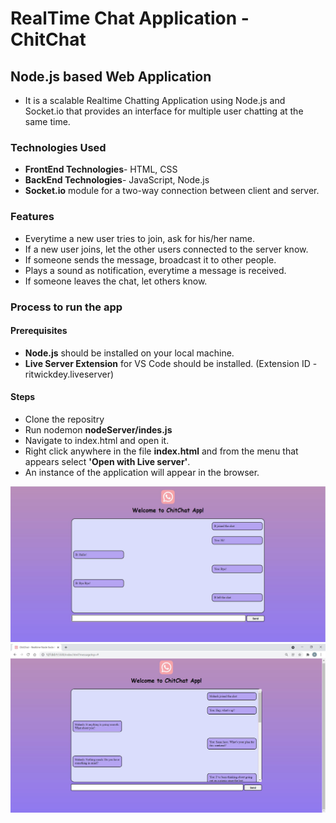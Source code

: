 # RealTime Chat Application - ChitChat

## Node.js based Web Application ##

* It is a scalable Realtime Chatting Application using Node.js and Socket.io that provides an interface for multiple user chatting at the same time.

### Technologies Used ###
* __FrontEnd Technologies__- HTML, CSS
* __BackEnd Technologies__- JavaScript, Node.js
* __Socket.io__ module for a two-way connection between client and server.

### Features ###
* Everytime a new user tries to join, ask for his/her name.
* If a new user joins, let the other users connected to the server know.
* If someone sends the message, broadcast it to other people.
* Plays a sound as notification, everytime a message is received.
* If someone leaves the chat, let others know.

### Process to run the app ###

#### Prerequisites ####
* __Node.js__ should be installed on your local machine.
* __Live Server Extension__ for VS Code should be installed. (Extension ID - ritwickdey.liveserver)

#### Steps ####
* Clone the repositry
* Run nodemon __nodeServer/indes.js__
* Navigate to index.html and open it.
* Right click anywhere in the file __index.html__ and from the menu that appears select __'Open with Live server'__.
* An instance of the application will appear in the browser.

<img src="images/ScreenShot1.PNG">
<img src="images/ScreenShot2.PNG">

